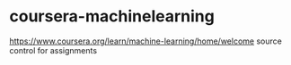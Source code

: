 # coursera-machinelearning
https://www.coursera.org/learn/machine-learning/home/welcome
source control for assignments

